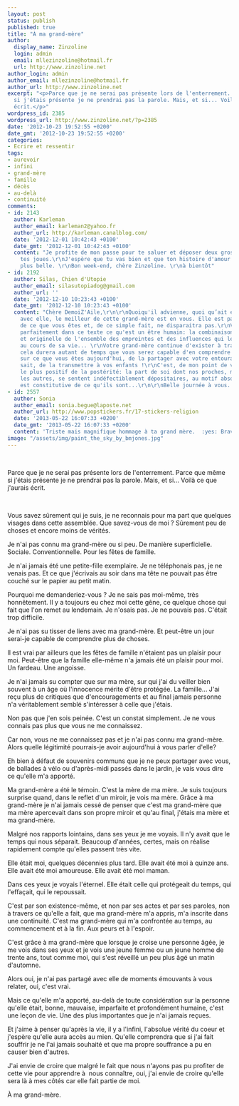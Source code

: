 ```yaml
---
layout: post
status: publish
published: true
title: "À ma grand-mère"
author:
  display_name: Zinzoline
  login: admin
  email: mllezinzoline@hotmail.fr
  url: http://www.zinzoline.net
author_login: admin
author_email: mllezinzoline@hotmail.fr
author_url: http://www.zinzoline.net
excerpt: "<p>Parce que je ne serai pas présente lors de l'enterrement. Parce que même
  si j'étais présente je ne prendrai pas la parole. Mais, et si... Voilà ce que j'aurais
  écrit.</p>"
wordpress_id: 2385
wordpress_url: http://www.zinzoline.net/?p=2385
date: '2012-10-23 19:52:55 +0200'
date_gmt: '2012-10-23 19:52:55 +0200'
categories:
- Ecrire et ressentir
tags:
- aurevoir
- infini
- grand-mère
- famille
- décès
- au-delà
- continuité
comments:
- id: 2143
  author: Karleman
  author_email: karleman2@yahoo.fr
  author_url: http://karleman.canalblog.com/
  date: '2012-12-01 10:42:43 +0100'
  date_gmt: '2012-12-01 10:42:43 +0100'
  content: "Je profite de mon passe pour te saluer et déposer deux grosses bises sur
    tes joues.\r\nJ'espère que tu vas bien et que ton histoire d'amour continue de
    plus belle. \r\nBon week-end, chère Zinzoline. \r\nà bientôt"
- id: 2192
  author: Silas, Chien d'Utopie
  author_email: silasutopiadog@gmail.com
  author_url: ''
  date: '2012-12-10 10:23:43 +0100'
  date_gmt: '2012-12-10 10:23:43 +0100'
  content: "Chère DemoiZ'Aile,\r\n\r\nQuoiqu'il advienne, quoi qu’ait été votre relation
    avec elle, le meilleur de cette grand-mère est en vous. Elle est partie intégrante
    de ce que vous êtes et, de ce simple fait, ne disparaitra pas.\r\nVous décrivez
    parfaitement dans ce texte ce qu'est un être humain: la combinaison unique, originale
    et originelle de l'ensemble des empreintes et des influences qui le bâtissent
    au cours de sa vie... \r\nVotre grand-mère continue d'exister à travers vous et
    cela durera autant de temps que vous serez capable d'en comprendre l'influence
    sur ce que vous êtes aujourd'hui, de la partager avec votre entourage et, qui
    sait, de la transmettre à vos enfants !\r\nC'est, de mon point de vue, le signe
    le plus positif de la postérité: la part de soi dont nos proches, mais également
    les autres, se sentent indéfectiblement dépositaires, au motif absolu qu'elle
    est constitutive de ce qu'ils sont...\r\n\r\nBelle journée à vous..."
- id: 2557
  author: Sonia
  author_email: sonia.begue@laposte.net
  author_url: http://www.popstickers.fr/17-stickers-religion
  date: '2013-05-22 16:07:33 +0200'
  date_gmt: '2013-05-22 16:07:33 +0200'
  content: 'Triste mais magnifique hommage à ta grand mère.  :yes: Bravo'
image: "/assets/img/paint_the_sky_by_bmjones.jpg"
---
```

<p>&nbsp;</p>
<p>Parce que je ne serai pas présente lors de l'enterrement. Parce que même si j'étais présente je ne prendrai pas la parole. Mais, et si... Voilà ce que j'aurais écrit.<a id="more"></a><a id="more-2385"></a></p>
<p>&nbsp;</p>
<p>Vous savez sûrement qui je suis, je ne reconnais pour ma part que quelques visages dans cette assemblée. Que savez-vous de moi ? Sûrement peu de choses et encore moins de vérités.</p>
<p>Je n'ai pas connu ma grand-mère ou si peu. De manière superficielle. Sociale. Conventionnelle. Pour les fêtes de famille.</p>
<p>Je n'ai jamais été une petite-fille exemplaire. Je ne téléphonais pas, je ne venais pas. Et ce que j'écrivais au soir dans ma tête ne pouvait pas être couché sur le papier au petit matin.</p>
<p>Pourquoi me demanderiez-vous ? Je ne sais pas moi-même, très honnêtement. Il y a toujours eu chez moi cette gêne, ce quelque chose qui fait que l'on remet au lendemain. Je n'osais pas. Je ne pouvais pas. C'était trop difficile.</p>
<p>Je n'ai pas su tisser de liens avec ma grand-mère. Et peut-être un jour serai-je capable de comprendre plus de choses.</p>
<p>Il est vrai par ailleurs que les fêtes de famille n'étaient pas un plaisir pour moi. Peut-être que la famille elle-même n'a jamais été un plaisir pour moi. Un fardeau. Une angoisse.</p>
<p>Je n'ai jamais su compter que sur ma mère, sur qui j'ai du veiller bien souvent à un âge où l'innocence mérite d'être protégée. La famille... J'ai reçu plus de critiques que d'encouragements et au final jamais personne n'a véritablement semblé s'intéresser à celle que j'étais.</p>
<p>Non pas que j'en sois peinée. C'est un constat simplement. Je ne vous connais pas plus que vous ne me connaissez.</p>
<p>Car non, vous ne me connaissez pas et je n'ai pas connu ma grand-mère. Alors quelle légitimité pourrais-je avoir aujourd'hui à vous parler d'elle?</p>
<p>Eh bien à défaut de souvenirs communs que je ne peux partager avec vous, de ballades à vélo ou d'après-midi passés dans le jardin, je vais vous dire ce qu'elle m'a apporté.</p>
<p>Ma grand-mère a été le témoin. C'est la mère de ma mère. Je suis toujours surprise quand, dans le reflet d'un miroir, je vois ma mère. Grâce à ma grand-mère je n'ai jamais cessé de penser que c'est ma grand-mère que ma mère apercevait dans son propre miroir et qu'au final, j'étais ma mère et ma grand-mère.</p>
<p>Malgré nos rapports lointains, dans ses yeux je me voyais. Il n'y avait que le temps qui nous séparait. Beaucoup d'années, certes, mais on réalise rapidement compte qu'elles passent très vite.</p>
<p>Elle était moi, quelques décennies plus tard. Elle avait été moi à quinze ans. Elle avait été moi amoureuse. Elle avait été moi maman.</p>
<p>Dans ces yeux je voyais l'éternel. Elle était celle qui protégeait du temps, qui l'effaçait, qui le repoussait.</p>
<p>C'est par son existence-même, et non par ses actes et par ses paroles, non à travers ce qu'elle a fait, que ma grand-mère m'a appris, m'a inscrite dans une continuité. C'est ma grand-mère qui m'a confrontée au temps, au commencement et à la fin. Aux peurs et à l'espoir.</p>
<p>C'est grâce à ma grand-mère que lorsque je croise une personne âgée, je me vois dans ses yeux et je vois une jeune femme ou un jeune homme de trente ans, tout comme moi, qui s'est réveillé un peu plus âgé un matin d'automne.</p>
<p>Alors oui, je n'ai pas partagé avec elle de moments émouvants à vous relater, oui, c'est vrai.</p>
<p>Mais ce qu'elle m'a apporté, au-delà de toute considération sur la personne qu'elle était, bonne, mauvaise, imparfaite et profondément humaine, c'est une leçon de vie. Une des plus importantes que je n'ai jamais reçues.</p>
<p>Et j'aime à penser qu'après la vie, il y a l'infini, l'absolue vérité du coeur et j'espère qu'elle aura accès au mien. Qu'elle comprendra que si j'ai fait souffrir je ne l'ai jamais souhaité et que ma propre souffrance a pu en causer bien d'autres.</p>
<p>J'ai envie de croire que malgré le fait que nous n'ayons pas pu profiter de cette vie pour apprendre à  nous connaître, oui, j'ai envie de croire qu'elle sera là à mes côtés car elle fait partie de moi.</p>
<p>À ma grand-mère.</p>
